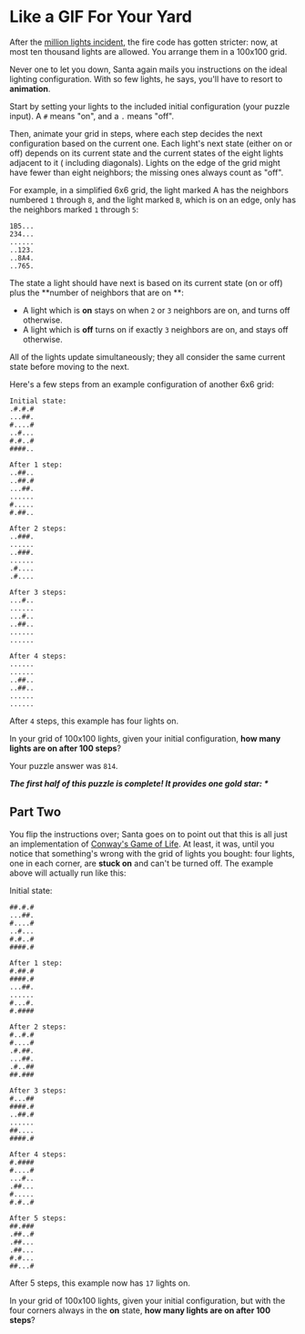 # Like a GIF For Your Yard

After the [million lights incident](https://adventofcode.com/2015/day/6), the fire code has gotten stricter: now, at
most ten thousand lights are allowed. You arrange them in a 100x100 grid.

Never one to let you down, Santa again mails you instructions on the ideal lighting configuration. With so few lights,
he says, you'll have to resort to **animation**.

Start by setting your lights to the included initial configuration (your puzzle input). A `#` means "on", and a `.`
means "off".

Then, animate your grid in steps, where each step decides the next configuration based on the current one. Each light's
next state (either on or off) depends on its current state and the current states of the eight lights adjacent to it (
including diagonals). Lights on the edge of the grid might have fewer than eight neighbors; the missing ones always
count as "off".

For example, in a simplified 6x6 grid, the light marked A has the neighbors numbered `1` through `8`, and the light
marked `B`, which is on an edge, only has the neighbors marked `1` through `5`:

```
1B5...
234...
......
..123.
..8A4.
..765.
```

The state a light should have next is based on its current state (on or off) plus the **number of neighbors that are on
**:

- A light which is **on** stays on when `2` or `3` neighbors are on, and turns off otherwise.
- A light which is **off** turns on if exactly `3` neighbors are on, and stays off otherwise.

All of the lights update simultaneously; they all consider the same current state before moving to the next.

Here's a few steps from an example configuration of another 6x6 grid:

```
Initial state:
.#.#.#
...##.
#....#
..#...
#.#..#
####..

After 1 step:
..##..
..##.#
...##.
......
#.....
#.##..

After 2 steps:
..###.
......
..###.
......
.#....
.#....

After 3 steps:
...#..
......
...#..
..##..
......
......

After 4 steps:
......
......
..##..
..##..
......
......
```

After `4` steps, this example has four lights on.

In your grid of 100x100 lights, given your initial configuration, **how many lights are on after 100 steps**?

Your puzzle answer was `814`.

*__The first half of this puzzle is complete! It provides one gold star: *__*

## Part Two

You flip the instructions over; Santa goes on to point out that this is all just an implementation
of [Conway's Game of Life](https://en.wikipedia.org/wiki/Conway's_Game_of_Life). At least, it was, until you notice that
something's wrong with the grid of lights you bought: four lights, one in each corner, are **stuck on** and can't be
turned off. The example above will actually run like this:

Initial state:

```
##.#.#
...##.
#....#
..#...
#.#..#
####.#

After 1 step:
#.##.#
####.#
...##.
......
#...#.
#.####

After 2 steps:
#..#.#
#....#
.#.##.
...##.
.#..##
##.###

After 3 steps:
#...##
####.#
..##.#
......
##....
####.#

After 4 steps:
#.####
#....#
...#..
.##...
#.....
#.#..#

After 5 steps:
##.###
.##..#
.##...
.##...
#.#...
##...#
```

After 5 steps, this example now has `17` lights on.

In your grid of 100x100 lights, given your initial configuration, but with the four corners always in the **on** state,
**how many lights are on after 100 steps**?
